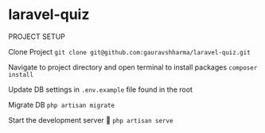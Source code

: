 # laravel-quiz
PROJECT SETUP

Clone Project
`git clone git@github.com:gauravshharma/laravel-quiz.git`

Navigate to project directory and open terminal to install packages
`composer install`

Update DB settings in `.env.example` file found in the root

Migrate DB
`php artisan migrate`

Start the development server 🚀
`php artisan serve`

